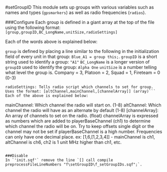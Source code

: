 #setGroupID
This module sets up groups with various variables such as names and types (`gpsmarkers`) as well as radio frequencies (`radios`).

###Configure
Each group is defined in a giant array at the top of the file using the following format:
`[group,groupID,BC_LongName,unitSize,radioSettings]`

Each of the words above is explained below:

`group` is defined by placing a line similar to the following in the initialization field of every unit in that group: `Blue_A1 = group this;`.
`groupID` is a short string used to identify a group: `"A1"`
`BC_LongName` is a longer version of `groupID` used to identify the group: `Alpha One`
`unitSize` is a number telling what level the group is. Company = 3, Platoon = 2, Squad = 1, Fireteam = 0 (0-3)
```
radioSettings: Tells radio script which channels to set for group. 
Uses the format: [altChannel,mainChannel,[channelArray]] (array)```
Each of the above is explained below:
```
mainChannel: Which channel the radio will start on. (1-8)
altChannel: Which channel the radio will have as an alternate by default (1-8)
[channelArray]: An array of channels to set on the radio. (float)
   channelArray is expressed as numbers which are added to playerBaseChannel (ch1) to determine which channel the radio will be on. 
   Try to keep offsets single digit or the channel may not be set if playerBaseChannel is a high number.
   Frequencies can only have one decimal place.
ex: [1,6,[1,2,3,4]] - mainChannel is ch1, altChannel is ch6, ch2 is 1 unit MHz higher than ch1, etc.
```
    
###Disable
In `'init.sqf'` remove the line `[] call compile preprocessFileLineNumbers "f\setGroupID\f_setGroupIDs.sqf";`.
